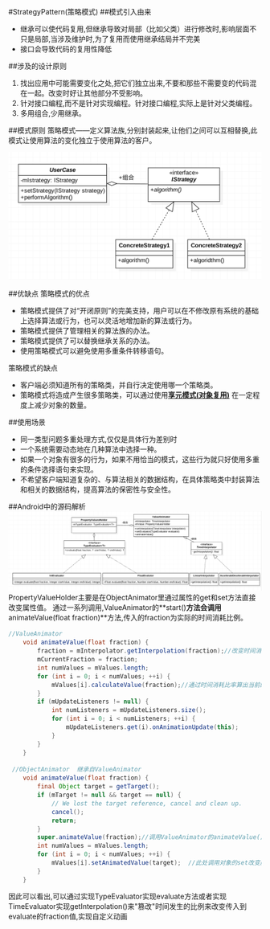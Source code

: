 #StrategyPattern(策略模式)
##模式引入由来
-  继承可以使代码复用,但继承导致对局部（比如父类）进行修改时,影响层面不只是局部,当涉及维护时,为了复用而使用继承结局并不完美
-  接口会导致代码的复用性降低

##涉及的设计原则
1. 找出应用中可能需要变化之处,把它们独立出来,不要和那些不需要变的代码混在一起。改变时好让其他部分不受影响。
2. 针对接口编程,而不是针对实现编程。针对接口编程,实际上是针对父类编程。
3. 多用组合,少用继承。

##模式原则
策略模式——定义算法族,分别封装起来,让他们之间可以互相替换,此模式让使用算法的变化独立于使用算法的客户。

![image](https://github.com/SilenceDut/DesignPatterns/blob/master/pictures/StrategyUML/strategy_uml.png)

##优缺点
策略模式的优点

- 策略模式提供了对“开闭原则”的完美支持，用户可以在不修改原有系统的基础上选择算法或行为，也可以灵活地增加新的算法或行为。
- 策略模式提供了管理相关的算法族的办法。
- 策略模式提供了可以替换继承关系的办法。
- 使用策略模式可以避免使用多重条件转移语句。

策略模式的缺点

- 客户端必须知道所有的策略类，并自行决定使用哪一个策略类。
- 策略模式将造成产生很多策略类，可以通过使用[**享元模式(对象复用)**](https://github.com/SilenceDut/DesignPatterns/blob/master/src/com/silencedut/behavioral_patterns/StrategyPattern/SkillFlyWeightFactory.java) 在一定程度上减少对象的数量。

##使用场景
- 同一类型问题多重处理方式,仅仅是具体行为差别时
- 一个系统需要动态地在几种算法中选择一种。
- 如果一个对象有很多的行为，如果不用恰当的模式，这些行为就只好使用多重的条件选择语句来实现。
- 不希望客户端知道复杂的、与算法相关的数据结构，在具体策略类中封装算法和相关的数据结构，提高算法的保密性与安全性。

##Android中的源码解析
![image](https://github.com/SilenceDut/DesignPatterns/blob/master/pictures/StrategyUML/Strategy_ValueAnimator.png)
PropertyValueHolder主要是在ObjectAnimator里通过属性的get和set方法直接改变属性值。
通过一系列调用,ValueAnimator的**start()**方法会调用**animateValue(float fraction)**方法,传入的fraction为实际的时间消耗比例。
```java 
//ValueAnimator
    void animateValue(float fraction) {
        fraction = mInterpolator.getInterpolation(fraction);//改变时间消耗比例;
        mCurrentFraction = fraction;
        int numValues = mValues.length;
        for (int i = 0; i < numValues; ++i) {
            mValues[i].calculateValue(fraction);//通过时间消耗比率算出当前的值,实际上是调用当前TypeEvaluator的evaluate()计算出相应的值
        }
        if (mUpdateListeners != null) {
            int numListeners = mUpdateListeners.size();
            for (int i = 0; i < numListeners; ++i) {
                mUpdateListeners.get(i).onAnimationUpdate(this);
            }
        }
    }
    
 //ObjectAnimator  继承自ValueAnimator
    void animateValue(float fraction) {
        final Object target = getTarget();
        if (mTarget != null && target == null) {
            // We lost the target reference, cancel and clean up.
            cancel();
            return;
        }
        super.animateValue(fraction);//调用ValueAnimator的animateValue()方法
        int numValues = mValues.length;
        for (int i = 0; i < numValues; ++i) {
            mValues[i].setAnimatedValue(target);  //此处调用对象的set改变属性的值
        }
    }
```
因此可以看出,可以通过实现TypeEvaluator实现evaluate方法或者实现TimeEvaluator实现getInterpolation()来"篡改"时间发生的比例来改变传入到evaluate的fraction值,实现自定义动画